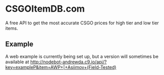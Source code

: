 # CSGOItemDB.com
A free API to get the most accurate CSGO prices for high tier and low tier items.

## Example
A web example is currently being set up, but a version will sometimes be available at http://nodebot-andrewda.c9.io/api/?key=exampleP&item=AWP+|+Asiimov+(Field-Tested)